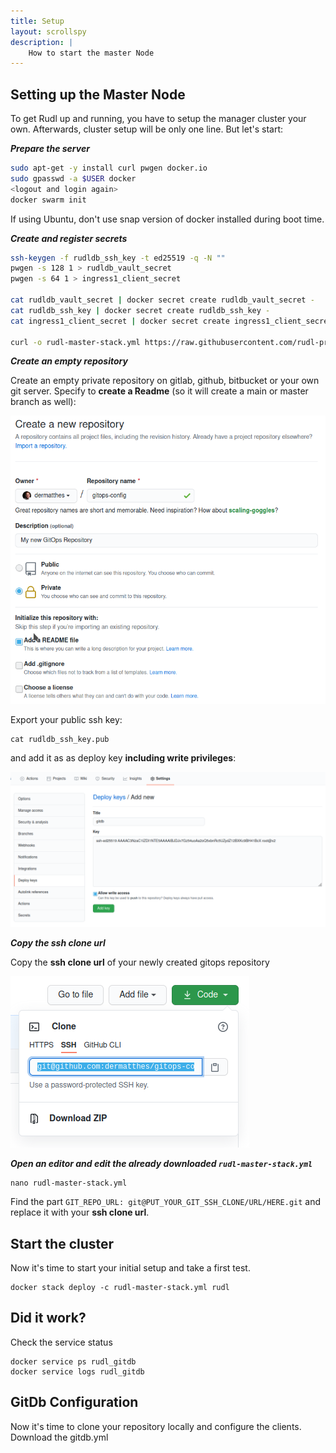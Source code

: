 ```yaml
---
title: Setup
layout: scrollspy
description: |
    How to start the master Node 
---
```


## Setting up the Master Node

To get Rudl up and running, you have to setup the manager cluster
your own. Afterwards, cluster setup will be only one line. But let's start:
  
***Prepare the server***
```bash
sudo apt-get -y install curl pwgen docker.io
sudo gpasswd -a $USER docker
<logout and login again>
docker swarm init
```

If using Ubuntu, don't use snap version of docker installed during boot time.


***Create and register secrets***
```bash
ssh-keygen -f rudldb_ssh_key -t ed25519 -q -N ""
pwgen -s 128 1 > rudldb_vault_secret
pwgen -s 64 1 > ingress1_client_secret

cat rudldb_vault_secret | docker secret create rudldb_vault_secret -
cat rudldb_ssh_key | docker secret create rudldb_ssh_key -
cat ingress1_client_secret | docker secret create ingress1_client_secret -

curl -o rudl-master-stack.yml https://raw.githubusercontent.com/rudl-project/rudl.infracamp.org/main/docs/setup/master/rudl-master-stack.yml
```

***Create an empty repository***

Create an empty private repository on gitlab, github, bitbucket or your
own git server. Specify to **create a Readme** (so it will create a main or master
branch as well):

![](github-create-repo.png)

Export your public ssh key:
```
cat rudldb_ssh_key.pub
```

and add it as as deploy key **including write privileges**:

![](github-set-deploy-key.png)

***Copy the ssh clone url***

Copy the **ssh clone url** of your newly created gitops repository

![](git-get-ssh-clone-url.png)

***Open an editor and edit the already downloaded `rudl-master-stack.yml`***

```
nano rudl-master-stack.yml
```

Find the part `GIT_REPO_URL: git@PUT_YOUR_GIT_SSH_CLONE/URL/HERE.git` and replace it
with your **ssh clone url**.


## Start the cluster

Now it's time to start your initial setup and take a first test.

```
docker stack deploy -c rudl-master-stack.yml rudl
```


## Did it work?

Check the service status

```
docker service ps rudl_gitdb
docker service logs rudl_gitdb
```

## GitDb Configuration

Now it's time to clone your repository locally and configure the 
clients. Download the gitdb.yml


